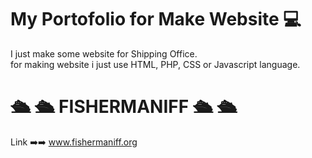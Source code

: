 # My Portofolio for Make Website 💻<br>
I just make some website for Shipping Office.<br>
for making website i just use HTML, PHP, CSS or Javascript language.<br>
# 🛳 🛳 FISHERMANIFF 🛳 🛳
Link ➡️➡️ www.fishermaniff.org <br>
